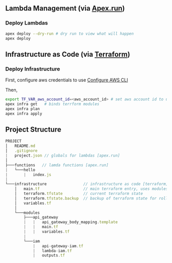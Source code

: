 ## Lambda Management (via [Apex.run](http://apex.run))
### Deploy Lambdas
```sh
apex deploy --dry-run # dry run to view what will happen
apex deploy
```

## Infrastructure as Code (via [Terraform](https://www.terraform.io/docs/index.html))
### Deploy Infrastructure
First, configure aws credentials to use [Configure AWS CLI](http://docs.aws.amazon.com/cli/latest/userguide/cli-chap-getting-started.html#cli-quick-configuration)

Then,
```sh
export TF_VAR_aws_account_id=<aws_account_id> # set aws account id to use
apex infra get   # binds terrform modules
apex infra plan  
apex infra apply 
```

## Project Structure
```js
PROJECT
│   README.md
│   .gitignore 
|   project.json // globals for lambdas [apex.run]
│
├───functions   // lamda functions [apex.run]
|   └───hello
|       |   index.js
|
└───infrastructure                // infrastructure as code [terraform]
    │   main.tf                   // main terraform entry, uses modules defined under /modules
    │   terraform.tfstate         // current terraform state
    │   terraform.tfstate.backup  // backup of terraform state for rollbacks
    │   variables.tf
    │
    └───modules
        ├───api_gateway
        |   |   api_gateway_body_mapping.template
        |   |   main.tf
        |   |   variables.tf
        |
        └───iam
            |   api-gateway-iam.tf
            |   lambda-iam.tf
            |   outputs.tf
```

